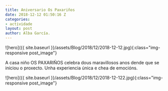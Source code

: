 ```yaml
---
title: Aniversario Os Paxariños
date: 2018-12-12 01:50:16 Z
categories:
- actividade
layout: post
author: Alba García.
---
```


![hero]({{ site.baseurl }}/assets/Blog/2018/12/2018-12-12.jpg){:class="img-responsive post_image"}

A casa niño OS PAXARIÑOS celebra dous maravillosos anos dende que se iniciou o proxecto. Unha experiencia única e chea de emocións.

![hero]({{ site.baseurl }}/assets/Blog/2018/12/2018-12-122.jpg){:class="img-responsive post_image"}
